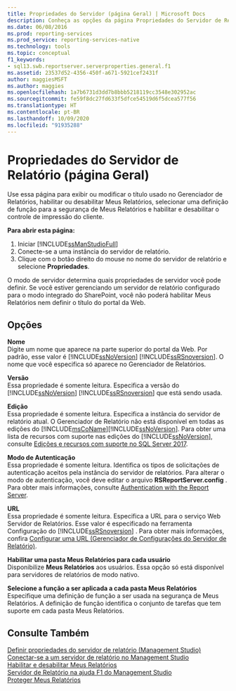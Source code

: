 ```yaml
---
title: Propriedades do Servidor (página Geral) | Microsoft Docs
description: Conheça as opções da página Propriedades do Servidor de Relatório.
ms.date: 06/08/2016
ms.prod: reporting-services
ms.prod_service: reporting-services-native
ms.technology: tools
ms.topic: conceptual
f1_keywords:
- sql13.swb.reportserver.serverproperties.general.f1
ms.assetid: 23537d52-4356-450f-a671-5921cef2431f
author: maggiesMSFT
ms.author: maggies
ms.openlocfilehash: 1a7b6731d3dd7b8bbb5218119cc3548e302952ac
ms.sourcegitcommit: fe59f8dc27fd633f5dfce54519d6f5dcea577f56
ms.translationtype: HT
ms.contentlocale: pt-BR
ms.lasthandoff: 10/09/2020
ms.locfileid: "91935288"
---
```

# <a name="report-server-properties-general-page"></a>Propriedades do Servidor de Relatório (página Geral)
  Use essa página para exibir ou modificar o título usado no Gerenciador de Relatórios, habilitar ou desabilitar Meus Relatórios, selecionar uma definição de função para a segurança de Meus Relatórios e habilitar e desabilitar o controle de impressão do cliente.  
  
 **Para abrir esta página:**
 1) Iniciar [!INCLUDE[ssManStudioFull](../../includes/ssmanstudiofull-md.md)]
 2) Conecte-se a uma instância do servidor de relatório.
 3) Clique com o botão direito do mouse no nome do servidor de relatório e selecione **Propriedades**.  
  
 O modo de servidor determina quais propriedades de servidor você pode definir. Se você estiver gerenciando um servidor de relatório configurado para o modo integrado do SharePoint, você não poderá habilitar Meus Relatórios nem definir o título do portal da Web.  
  
## <a name="options"></a>Opções  
 **Nome**  
 Digite um nome que aparece na parte superior do portal da Web. Por padrão, esse valor é [!INCLUDE[ssNoVersion](../../includes/ssnoversion-md.md)] [!INCLUDE[ssRSnoversion](../../includes/ssrsnoversion-md.md)]. O nome que você especifica só aparece no Gerenciador de Relatórios.  
  
 **Versão**  
 Essa propriedade é somente leitura. Especifica a versão do [!INCLUDE[ssNoVersion](../../includes/ssnoversion-md.md)] [!INCLUDE[ssRSnoversion](../../includes/ssrsnoversion-md.md)] que está sendo usada.  
  
 **Edição**  
 Essa propriedade é somente leitura. Especifica a instância do servidor de relatório atual. O Gerenciador de Relatório não está disponível em todas as edições do [!INCLUDE[msCoName](../../includes/msconame-md.md)][!INCLUDE[ssNoVersion](../../includes/ssnoversion-md.md)]. Para obter uma lista de recursos com suporte nas edições do [!INCLUDE[ssNoVersion](../../includes/ssnoversion-md.md)], consulte [Edições e recursos com suporte no SQL Server 2017](../../sql-server/editions-and-components-of-sql-server-2017.md).  
  
 **Modo de Autenticação**  
 Essa propriedade é somente leitura. Identifica os tipos de solicitações de autenticação aceitos pela instância do servidor de relatórios. Para alterar o modo de autenticação, você deve editar o arquivo **RSReportServer.config** . Para obter mais informações, consulte [Authentication with the Report Server](../../reporting-services/security/authentication-with-the-report-server.md).  
  
 **URL**  
 Essa propriedade é somente leitura. Especifica a URL para o serviço Web Servidor de Relatórios. Esse valor é especificado na ferramenta Configuração do [!INCLUDE[ssRSnoversion](../../includes/ssrsnoversion-md.md)] . Para obter mais informações, confira [Configurar uma URL &#40;Gerenciador de Configurações do Servidor de Relatório&#41;](../../reporting-services/install-windows/configure-a-url-ssrs-configuration-manager.md).  
  
 **Habilitar uma pasta Meus Relatórios para cada usuário**  
 Disponibilize **Meus Relatórios** aos usuários. Essa opção só está disponível para servidores de relatórios de modo nativo.  
  
 **Selecione a função a ser aplicada a cada pasta Meus Relatórios**  
 Especifique uma definição de função a ser usada na segurança de Meus Relatórios. A definição de função identifica o conjunto de tarefas que tem suporte em cada pasta Meus Relatórios.  

  
## <a name="see-also"></a>Consulte Também  
 [Definir propriedades do servidor de relatório &#40;Management Studio&#41;](../../reporting-services/tools/set-report-server-properties-management-studio.md)   
 [Conectar-se a um servidor de relatório no Management Studio](../../reporting-services/tools/connect-to-a-report-server-in-management-studio.md)   
 [Habilitar e desabilitar Meus Relatórios](../../reporting-services/report-server/enable-and-disable-my-reports.md)   
 [Servidor de Relatório na ajuda F1 do Management Studio](../../reporting-services/tools/report-server-in-management-studio-f1-help.md)   
 [Proteger Meus Relatórios](../../reporting-services/security/secure-my-reports.md)  
  
  

